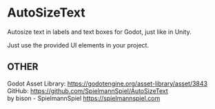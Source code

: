 # AutoSizeText
Autosize text in labels and text boxes for Godot, just like in Unity.

Just use the provided UI elements in your project.  

## OTHER
Godot Asset Library: https://godotengine.org/asset-library/asset/3843  
GitHub: https://github.com/SpielmannSpiel/AutoSizeText  
by bison - SpielmannSpiel https://spielmannspiel.com  
